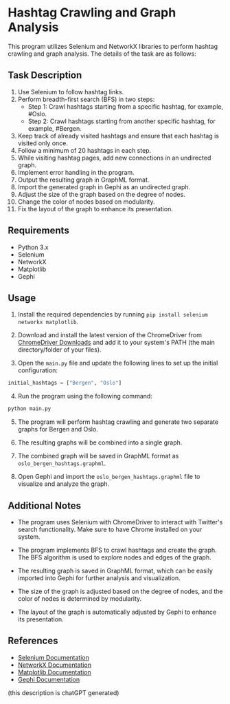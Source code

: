 # Hashtag Crawling and Graph Analysis

This program utilizes Selenium and NetworkX libraries to perform hashtag crawling and graph analysis. The details of the task are as follows:

## Task Description

1. Use Selenium to follow hashtag links.
2. Perform breadth-first search (BFS) in two steps:
   - Step 1: Crawl hashtags starting from a specific hashtag, for example, #Oslo.
   - Step 2: Crawl hashtags starting from another specific hashtag, for example, #Bergen.
3. Keep track of already visited hashtags and ensure that each hashtag is visited only once.
4. Follow a minimum of 20 hashtags in each step.
5. While visiting hashtag pages, add new connections in an undirected graph.
6. Implement error handling in the program.
7. Output the resulting graph in GraphML format.
8. Import the generated graph in Gephi as an undirected graph.
9. Adjust the size of the graph based on the degree of nodes.
10. Change the color of nodes based on modularity.
11. Fix the layout of the graph to enhance its presentation.

## Requirements

- Python 3.x
- Selenium
- NetworkX
- Matplotlib
- Gephi

## Usage

1. Install the required dependencies by running `pip install selenium networkx matplotlib`.

2. Download and install the latest version of the ChromeDriver from [ChromeDriver Downloads](https://sites.google.com/a/chromium.org/chromedriver/downloads) and add it to your system's PATH (the main directory/folder of your files).

3. Open the `main.py` file and update the following lines to set up the initial configuration:

```python
initial_hashtags = ["Bergen", "Oslo"]
```

4. Run the program using the following command:

```bash
python main.py
```

5. The program will perform hashtag crawling and generate two separate graphs for Bergen and Oslo.

6. The resulting graphs will be combined into a single graph.

7. The combined graph will be saved in GraphML format as `oslo_bergen_hashtags.graphml`.

8. Open Gephi and import the `oslo_bergen_hashtags.graphml` file to visualize and analyze the graph.

## Additional Notes

- The program uses Selenium with ChromeDriver to interact with Twitter's search functionality. Make sure to have Chrome installed on your system.

- The program implements BFS to crawl hashtags and create the graph. The BFS algorithm is used to explore nodes and edges of the graph.

- The resulting graph is saved in GraphML format, which can be easily imported into Gephi for further analysis and visualization.

- The size of the graph is adjusted based on the degree of nodes, and the color of nodes is determined by modularity.

- The layout of the graph is automatically adjusted by Gephi to enhance its presentation.

## References

- [Selenium Documentation](https://www.selenium.dev/documentation/en/)
- [NetworkX Documentation](https://networkx.org/documentation/stable/)
- [Matplotlib Documentation](https://matplotlib.org/stable/contents.html)
- [Gephi Documentation](https://gephi.org/users/)

(this description is chatGPT generated)

